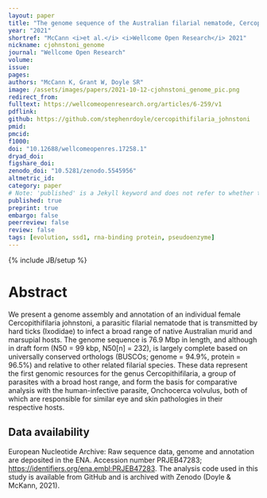 ```yaml
---
layout: paper
title: "The genome sequence of the Australian filarial nematode, Cercopithifilaria johnstoni"
year: "2021"
shortref: "McCann <i>et al.</i> <i>Wellcome Open Research</i> 2021"
nickname: cjohnstoni_genome
journal: "Wellcome Open Research"
volume: 
issue:
pages: 
authors: "McCann K, Grant W, Doyle SR"
image: /assets/images/papers/2021-10-12-cjohnstoni_genome_pic.png
redirect_from: 
fulltext: https://wellcomeopenresearch.org/articles/6-259/v1 
pdflink: 
github: https://github.com/stephenrdoyle/cercopithifilaria_johnstoni
pmid: 
pmcid: 
f1000: 
doi: "10.12688/wellcomeopenres.17258.1"
dryad_doi:
figshare_doi: 
zenodo_doi: "10.5281/zenodo.5545956"
altmetric_id: 
category: paper
# Note: 'published' is a Jekyll keyword and does not refer to whether the paper is published, but rather to whether this Markdown should be part of the rendered site.
published: true
preprint: true
embargo: false	
peerreview: false
review: false
tags: [evolution, ssd1, rna-binding protein, pseudoenzyme]
---
```

{% include JB/setup %}

# Abstract 

We present a genome assembly and annotation of an individual female Cercopithifilaria johnstoni, a parasitic filarial nematode that is transmitted by hard ticks (Ixodidae) to infect a broad range of native Australian murid and marsupial hosts. The genome sequence is 76.9 Mbp in length, and although in draft form (N50 = 99 kbp, N50[n] = 232), is largely complete based on universally conserved orthologs (BUSCOs; genome = 94.9%, protein = 96.5%) and relative to other related filarial species. These data represent the first genomic resources for the genus Cercopithifilaria, a group of parasites with a broad host range, and form the basis for comparative analysis with the human-infective parasite, Onchocerca volvulus, both of which are responsible for similar eye and skin pathologies in their respective hosts.

## Data availability

European Nucleotide Archive: Raw sequence data, genome and annotation are deposited in the ENA. Accession number PRJEB47283; https://identifiers.org/ena.embl:PRJEB47283. The analysis code used in this study is available from GitHub and is archived with Zenodo (Doyle & McKann, 2021).

